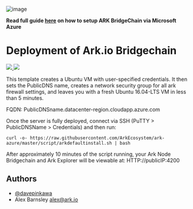 ![image](https://user-images.githubusercontent.com/8069294/37400960-781952be-277e-11e8-90a1-48d40bfb669a.png)

**Read full guide [here](https://blog.ark.io/ark-bridgechain-azure-guide-774f5fd63333) on how to setup ARK BridgeChain via Microsoft Azure**

# Deployment of Ark.io Bridgechain

<a href="https://portal.azure.com/#create/Microsoft.Template/uri/https%3A%2F%2Fraw.githubusercontent.com%2FArkEcosystem%2Fark-azure%2Fmaster%2Fazuredeploy.json" target="_blank">
    <img src="http://azuredeploy.net/deploybutton.png"/>
</a>
<a href="http://armviz.io/#/?load=https%3A%2F%2Fraw.githubusercontent.com%2Fdavepinkawa%2Fazure-quickstart-templates%2Fmaster%2Fark-sidechain-on-ubuntu%2Fazuredeploy.json" target="_blank">
    <img src="http://armviz.io/visualizebutton.png"/>
</a>

<p>This template creates a Ubuntu VM with user-specified credentials. It then sets the PublicDNS name, creates a network security group for all ark firewall settings, and leaves you with a fresh Ubuntu 16.04-LTS VM in less than 5 minutes.</p>
<p>FQDN:  PublicDNSname.datacenter-region.cloudapp.azure.com</p>
<p>Once the server is fully deployed, connect via SSH (PuTTY > PublicDNSName > Credentials) and then run: <p> 
<code>curl -o- https://raw.githubusercontent.com/ArkEcosystem/ark-azure/master/script/arkdefaultinstall.sh | bash </code>
<p> After approximately 10 minutes of the script running, your Ark Node Bridgechain and Ark Explorer will be viewable at:  HTTP://publicIP:4200 </p>

## Authors
- [@davepinkawa](https://github.com/davepinkawa)
- Alex Barnsley <alex@ark.io>
